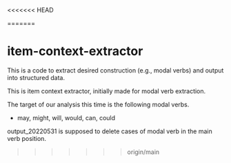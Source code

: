 <<<<<<< HEAD



=======
# item-context-extractor
This is a code to extract desired construction (e.g., modal verbs) and output into structured data.


This is item context extractor, initially made for modal verb extraction.


The target of our analysis this time is the following modal verbs.

- may, might, will, would, can, could



output_20220531 is supposed to delete cases of modal verb in the main verb position.
>>>>>>> origin/main
